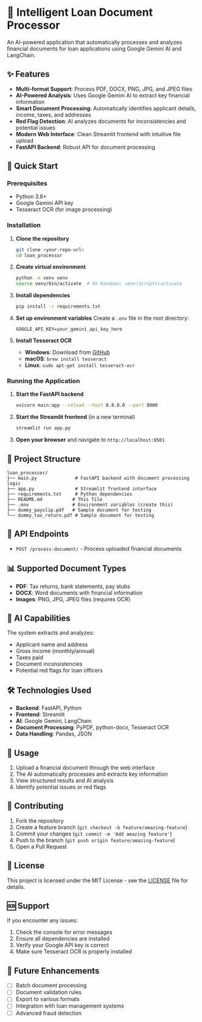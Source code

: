 # 🏦 Intelligent Loan Document Processor

An AI-powered application that automatically processes and analyzes financial documents for loan applications using Google Gemini AI and LangChain.

## ✨ Features

- **Multi-format Support**: Process PDF, DOCX, PNG, JPG, and JPEG files
- **AI-Powered Analysis**: Uses Google Gemini AI to extract key financial information
- **Smart Document Processing**: Automatically identifies applicant details, income, taxes, and addresses
- **Red Flag Detection**: AI analyzes documents for inconsistencies and potential issues
- **Modern Web Interface**: Clean Streamlit frontend with intuitive file upload
- **FastAPI Backend**: Robust API for document processing

## 🚀 Quick Start

### Prerequisites

- Python 3.8+
- Google Gemini API key
- Tesseract OCR (for image processing)

### Installation

1. **Clone the repository**
   ```bash
   git clone <your-repo-url>
   cd loan_processor
   ```

2. **Create virtual environment**
   ```bash
   python -m venv venv
   source venv/bin/activate  # On Windows: venv\Scripts\activate
   ```

3. **Install dependencies**
   ```bash
   pip install -r requirements.txt
   ```

4. **Set up environment variables**
   Create a `.env` file in the root directory:
   ```env
   GOOGLE_API_KEY=your_gemini_api_key_here
   ```

5. **Install Tesseract OCR**
   - **Windows**: Download from [GitHub](https://github.com/UB-Mannheim/tesseract/wiki)
   - **macOS**: `brew install tesseract`
   - **Linux**: `sudo apt-get install tesseract-ocr`

### Running the Application

1. **Start the FastAPI backend**
   ```bash
   uvicorn main:app --reload --host 0.0.0.0 --port 8000
   ```

2. **Start the Streamlit frontend** (in a new terminal)
   ```bash
   streamlit run app.py
   ```

3. **Open your browser** and navigate to `http://localhost:8501`

## 📁 Project Structure

```
loan_processor/
├── main.py              # FastAPI backend with document processing logic
├── app.py               # Streamlit frontend interface
├── requirements.txt     # Python dependencies
├── README.md           # This file
├── .env                # Environment variables (create this)
├── dummy_payslip.pdf   # Sample document for testing
└── dummy_tax_return.pdf # Sample document for testing
```

## 🔧 API Endpoints

- `POST /process-document/` - Process uploaded financial documents

## 📊 Supported Document Types

- **PDF**: Tax returns, bank statements, pay stubs
- **DOCX**: Word documents with financial information
- **Images**: PNG, JPG, JPEG files (requires OCR)

## 🤖 AI Capabilities

The system extracts and analyzes:
- Applicant name and address
- Gross income (monthly/annual)
- Taxes paid
- Document inconsistencies
- Potential red flags for loan officers

## 🛠️ Technologies Used

- **Backend**: FastAPI, Python
- **Frontend**: Streamlit
- **AI**: Google Gemini, LangChain
- **Document Processing**: PyPDF, python-docx, Tesseract OCR
- **Data Handling**: Pandas, JSON

## 📝 Usage

1. Upload a financial document through the web interface
2. The AI automatically processes and extracts key information
3. View structured results and AI analysis
4. Identify potential issues or red flags

## 🤝 Contributing

1. Fork the repository
2. Create a feature branch (`git checkout -b feature/amazing-feature`)
3. Commit your changes (`git commit -m 'Add amazing feature'`)
4. Push to the branch (`git push origin feature/amazing-feature`)
5. Open a Pull Request

## 📄 License

This project is licensed under the MIT License - see the [LICENSE](LICENSE) file for details.

## 🆘 Support

If you encounter any issues:
1. Check the console for error messages
2. Ensure all dependencies are installed
3. Verify your Google API key is correct
4. Make sure Tesseract OCR is properly installed

## 🎯 Future Enhancements

- [ ] Batch document processing
- [ ] Document validation rules
- [ ] Export to various formats
- [ ] Integration with loan management systems
- [ ] Advanced fraud detection
